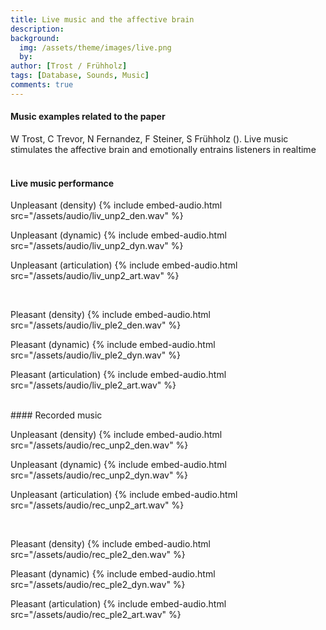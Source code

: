 ```yaml
---
title: Live music and the affective brain
description:
background:
  img: /assets/theme/images/live.png
  by:
author: [Trost / Frühholz]
tags: [Database, Sounds, Music]
comments: true
---
```


#### Music examples related to the paper
W Trost, C Trevor, N Fernandez, F Steiner, S Frühholz (). Live music stimulates
the affective brain and emotionally entrains listeners in realtime
<br>
<br>

#### Live music performance

Unpleasant (density)
{% include embed-audio.html src="/assets/audio/liv_unp2_den.wav" %}

Unpleasant (dynamic)
{% include embed-audio.html src="/assets/audio/liv_unp2_dyn.wav" %}

Unpleasant (articulation)
{% include embed-audio.html src="/assets/audio/liv_unp2_art.wav" %}

<br>

Pleasant (density)
{% include embed-audio.html src="/assets/audio/liv_ple2_den.wav" %}

Pleasant (dynamic)
{% include embed-audio.html src="/assets/audio/liv_ple2_dyn.wav" %}

Pleasant (articulation)
{% include embed-audio.html src="/assets/audio/liv_ple2_art.wav" %}


<br>
#### Recorded music

Unpleasant (density)
{% include embed-audio.html src="/assets/audio/rec_unp2_den.wav" %}

Unpleasant (dynamic)
{% include embed-audio.html src="/assets/audio/rec_unp2_dyn.wav" %}

Unpleasant (articulation)
{% include embed-audio.html src="/assets/audio/rec_unp2_art.wav" %}

<br>

Pleasant (density)
{% include embed-audio.html src="/assets/audio/rec_ple2_den.wav" %}

Pleasant (dynamic)
{% include embed-audio.html src="/assets/audio/rec_ple2_dyn.wav" %}

Pleasant (articulation)
{% include embed-audio.html src="/assets/audio/rec_ple2_art.wav" %}

<br>
